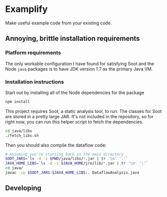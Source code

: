 # Examplify

Make useful example code from your existing code.

## Annoying, brittle installation requirements

### Platform requirements

The only workable configuration I have found for satisfying Soot and the Node `java` packages is to have JDK version 1.7 as the primary Java VM.

### Installation instructions

Start out by installing all of the Node dependencies for the package

```bash
npm install
```

This project requires Soot, a static analysis tool, to run.
The classes for Soot are stored in a pretty large JAR.
It's not included in the repository, so for right now, you can run this helper script to fetch the dependencies.

```bash
cd java/libs
./fetch_libs.sh
```

Then you should also compile the dataflow code:

```bash
# Assuming you're starting back in the main directory
SOOT_JARS=`ls -d -1 $PWD/java/libs/*.jar | tr '\n' ':'`
JAVA_HOME_LIBS=`ls -d -1 $JAVA_HOME/jre/lib/*.jar | tr '\n' ':'`
cd java/
javac -cp $SOOT_JARS:$JAVA_HOME_LIBS:. DataflowAnalysis.java
```

## Developing

<!--
![A screenshot of your package](https://f.cloud.github.com/assets/69169/2290250/c35d867a-a017-11e3-86be-cd7c5bf3ff9b.gif)
-->
